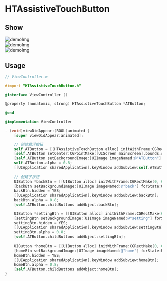 # HTAssistiveTouchButton
## Show
![demoImg](https://github.com/runThor/HTAssistiveTouchButton/raw/master/Other/pic1.png)<br>
![demoImg](https://github.com/runThor/HTAssistiveTouchButton/raw/master/Other/pic2.png)<br>
![demoImg](https://github.com/runThor/HTAssistiveTouchButton/raw/master/Other/pic3.png)
## Usage
```Objective-C
// ViewController.m

#import "HTAssistiveTouchButton.h"

@interface ViewController ()

@property (nonatomic, strong) HTAssistiveTouchButton *ATButton;

@end

@implementation ViewController

- (void)viewDidAppear:(BOOL)animated {
    [super viewDidAppear:animated];
    
    // 创建悬浮按钮
    self.ATButton = [[HTAssistiveTouchButton alloc] initWithFrame:CGRectMake(0, 0, 52, 52)];
    [self.ATButton setCenter:CGPointMake([UIScreen mainScreen].bounds.size.width - 15, 100)];
    [self.ATButton setBackgroundImage:[UIImage imageNamed:@"ATButton"] forState:UIControlStateNormal];
    self.ATButton.alpha = 0.8;
    [[UIApplication sharedApplication].keyWindow addSubview:self.ATButton];
    
    // 创建子按钮
    UIButton *backBtn = [[UIButton alloc] initWithFrame:CGRectMake(0, 0, 52, 52)];
    [backBtn setBackgroundImage:[UIImage imageNamed:@"back"] forState:UIControlStateNormal];
    backBtn.hidden = YES;
    [[UIApplication sharedApplication].keyWindow addSubview:backBtn];
    backBtn.alpha = 0.8;
    [self.ATButton.childButtons addObject:backBtn];
    
    UIButton *settingBtn = [[UIButton alloc] initWithFrame:CGRectMake(0, 0, 52, 52)];
    [settingBtn setBackgroundImage:[UIImage imageNamed:@"setting"] forState:UIControlStateNormal];
    settingBtn.hidden = YES;
    [[UIApplication sharedApplication].keyWindow addSubview:settingBtn];
    settingBtn.alpha = 0.8;
    [self.ATButton.childButtons addObject:settingBtn];
    
    UIButton *homeBtn = [[UIButton alloc] initWithFrame:CGRectMake(0, 0, 52, 52)];
    [homeBtn setBackgroundImage:[UIImage imageNamed:@"home"] forState:UIControlStateNormal];
    homeBtn.hidden = YES;
    [[UIApplication sharedApplication].keyWindow addSubview:homeBtn];
    homeBtn.alpha = 0.8;
    [self.ATButton.childButtons addObject:homeBtn];
}
```
